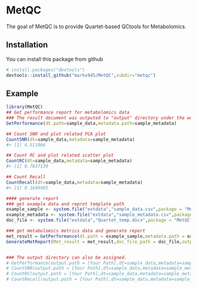 
<!-- README.md is generated from README.Rmd. Please edit that file -->

# MetQC

<!-- badges: start -->

<!-- badges: end -->

The goal of MetQC is to provide Quartet-based QCtools for Metabolomics.

## Installation
You can install this package from github

``` r
# install.packages("devtools")
devtools::install_github("markx945/MetQC",subdir="metqc")
```

## Example

``` r
library(MetQC)
## Get performance report for metabolomics data
### The result document was outputed to "output" directory under the working directory
GetPerformance(dt.path=sample_data,metadata.path=sample_metadata)

## Count SNR and plot related PCA plot
CountSNR(dt=sample_data,metadata=sample_metadata)
#> [1] 4.511966

## Count RC and plot related scatter plot
CountRC(dt=sample_data,metadata=sample_metadata)
#> [1] 0.7637139

## Count Recall 
CountRecall(dt=sample_data,metadata=sample_metadata)
#> [1] 0.1649485

#### generate report
### get example data and reprot template path
example_sample <- system.file("extdata","sample_data.csv",package = "MetQC")
example_metadata <- system.file("extdata","sample_metadata.csv",package = "MetQC")
doc_file <- system.file("extdata","Quartet_temp.docx",package = "MetQC")

### get metabolomics metrics data and generate report
met_result = GetPerformance(dt.path = example_sample,metadata.path = example_metadata)
GenerateMetReport(Met_result = met_result,doc_file_path = doc_file,output_path = './')


### The output directory can also be assigned.
# GetPerformance(output.path = [Your Path],dt=sample_data,metadata=sample_metadata)
# CountSNR(output.path = [Your Path],dt=sample_data,metadata=sample_metadata)
# CountRC(output.path = [Your Path],dt=sample_data,metadata=sample_metadata)
# CountRecall(output.path = [Your Path],dt=sample_data,metadata=sample_metadata)

```


